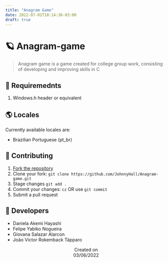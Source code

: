 ```yaml
---
title: "Anagram Game"
date: 2022-07-01T18:14:36-03:00
draft: true
---
```


# 🪐 Anagram-game
> Anagram game is a game created for college group work, consisting of developing and improving skills in C

## 📜 Requiremednts
1. Windows.h header or equivalent

## 🌎 Locales
Currently available locales are:
- Brazilian Portuguese (pt_br)

## 🤝 Contributing
1. [Fork the repository](https://github.com/JohnnyHall/Anagram-game/fork)
2. Clone your fork: `git clone https://github.com/JohnnyHall/Anagram-game.git`
3. Stage changes `git add .`
4. Commit your changes: `cz` OR use `git commit`
5. Submit a pull request

## 👤 Developers
- Daniela Akemi Hayashi    
- Felipe Yabiko Nogueira          
- Giovana Salazar Alarcon        
- João Victor Rokemback Tápparo

<p align="center">
  Created on <br>
  03/06/2022
</p>